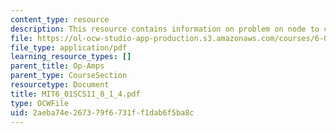 ```yaml
---
content_type: resource
description: This resource contains information on problem on node to current.
file: https://ol-ocw-studio-app-production.s3.amazonaws.com/courses/6-01sc-introduction-to-electrical-engineering-and-computer-science-i-spring-2011/2aeba74e267379f6731ff1dab6f5ba8c_MIT6_01SCS11_8_1_4.pdf
file_type: application/pdf
learning_resource_types: []
parent_title: Op-Amps
parent_type: CourseSection
resourcetype: Document
title: MIT6_01SCS11_8_1_4.pdf
type: OCWFile
uid: 2aeba74e-2673-79f6-731f-f1dab6f5ba8c
---
```


